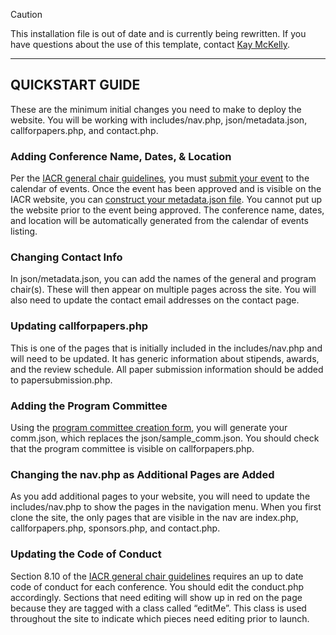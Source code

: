 
> [!CAUTION]
> This installation file is out of date and is currently being rewritten. 
> If you have questions about the use of this template, contact 
> [Kay McKelly](https://github.com/kaymckelly).

---

## QUICKSTART GUIDE
These are the minimum initial changes you need to make to deploy the website. You will be working with includes/nav.php, json/metadata.json, callforpapers.php, and contact.php.

### Adding Conference Name, Dates, & Location
Per the [IACR general chair guidelines](https://iacr.org/docs/genchair.pdf), you must [submit your event](https://www.iacr.org/events/edit.php) to the calendar of events. Once the event has been approved and is visible on the IACR website, you can [construct your metadata.json file](https://www.iacr.org/cryptodb/pc/). You cannot put up the website prior to the event being approved. The conference name, dates, and location will be automatically generated from the calendar of events listing.

### Changing Contact Info
In json/metadata.json, you can add the names of the general and program chair(s). These will then appear on multiple pages across the site. You will also need to update the contact email addresses on the contact page.

### Updating callforpapers.php
This is one of the pages that is initially included in the includes/nav.php and will need to be updated. It has generic information about stipends, awards, and the review schedule. All paper submission information should be added to papersubmission.php.

### Adding the Program Committee
Using the [program committee creation form](https://www.iacr.org/cryptodb/pc/), you will generate your comm.json, which replaces the json/sample_comm.json. You should check that the program committee is visible on callforpapers.php.

### Changing the nav.php as Additional Pages are Added
As you add additional pages to your website, you will need to update the includes/nav.php to show the pages in the navigation menu. When you first clone the site, the only pages that are visible in the nav are index.php, callforpapers.php, sponsors.php, and contact.php.

### Updating the Code of Conduct
Section 8.10 of the [IACR general chair guidelines](https://iacr.org/docs/genchair.pdf) requires an up to date code of conduct for each conference. You should edit the conduct.php accordingly. Sections that need editing will show up in red on the page because they are tagged with a class called “editMe”. This class is used throughout the site to indicate which pieces need editing prior to launch.
